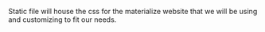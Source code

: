 Static file will house the css for the materialize website that we will be using and customizing to fit our needs.
